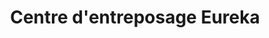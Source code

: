 ---
title: "Centre d'entreposage Eureka"
url: /mont-laurier/centre-dentreposage-eureka/
shop: storage rental
---